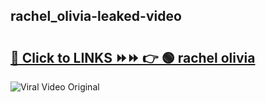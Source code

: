 
 ## rachel_olivia-leaked-video 

# <h2><a href="https://clipsfans.com/rachel_olivia&ref=git">🔗 Click to LINKS ⏩⏩ 👉 🟢 rachel olivia </a></h2>

<a href="https://clipsfans.com/rachel_olivia&ref=git" rel="nofollow" data-target="animated-image.originalLink"><img src="https://i.ibb.co.com/xMMVF88/686577567.gif" alt="Viral Video Original" style="max-width: 100%; display: inline-block;" data-target="animated-image.originalImage"></a>
